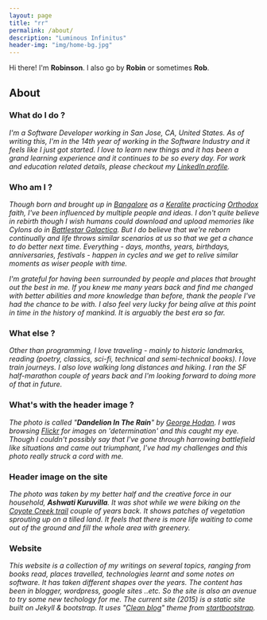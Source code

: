 ```yaml
---
layout: page
title: "rr"
permalink: /about/
description: "Luminous Infinitus"
header-img: "img/home-bg.jpg"
---
```


Hi there! I'm **Robinson**. 
I also go by **Robin** or sometimes **Rob**. 

## About

### What do I do ? 

_I'm a Software Developer working in San Jose, CA, United States. 
As of writing this, I'm in the 14th year of working in the Software Industry and it feels like I just got started. 
I love to learn new things and it has been a grand learning experience and it continues to be so every day.
For work and education related details, please checkout my [LinkedIn profile](https://www.linkedin.com/in/robinsonraju)._

### Who am I ?
_Though born and brought up in [Bangalore](https://en.wikipedia.org/wiki/Bangalore) as a [Keralite](https://en.wikipedia.org/wiki/Kerala) practicing [Orthodox](https://en.wikipedia.org/wiki/Malankara_Orthodox_Syrian_Church) faith, I've been influenced by multiple people and ideas. I don't quite believe in rebirth though I wish humans could download and upload memories like Cylons do in [Battlestar Galactica](https://en.wikipedia.org/wiki/Battlestar_Galactica_%282004_TV_series%29). But I do believe that we're reborn continually and life throws similar scenarios at us so that we get a chance to do better next time. Everything - days, months, years, birthdays, anniversaries, festivals - happen in cycles and we get to relive similar moments as wiser people with time._  

_I'm grateful for having been surrounded by people and places that brought out the best in me. If you knew me many years back and find me changed with better abilities and more knowledge than before, thank the people I've had the chance to be with. I also feel very lucky for being alive at this point in time in the history of mankind. It is arguably the best era so far._ 

### What else ? 
_Other than programming, I love traveling - mainly to historic landmarks, reading (poetry, classics, sci-fi, technical and semi-technical books). I love train journeys. I also love walking long distances and hiking. I ran the SF half-marathon couple of years back and I'm looking forward to doing more of that in future._

### What's with the header image ? 
_The photo is called "**Dandelion In The Rain**" by [George Hodan](http://www.publicdomainpictures.net/view-image.php?image=069205). I was browsing [Flickr](https://www.flickr.com/photos/pictoquotes/13946048982/in/photostream/) for images on 'determination' and this caught my eye. Though I couldn't possibly say that I've gone through harrowing battlefield like situations and came out triumphant, I've had my challenges and this photo really struck a cord with me._

### Header image on the site
_The photo was taken by my better half and the creative force in our household, **Ashwati Kuruvilla**. It was shot while we were biking on the [Coyote Creek trail](http://www.traillink.com/trail/coyote-creek-trail-%28san-jose%29.aspx) couple of years back. It shows patches of vegetation sprouting up on a tilled land. It feels that there is more life waiting to come out of the ground and fill the whole area with greenery._

### Website
_This website is a collection of my writings on several topics, ranging from books read, places travelled, technologies learnt and some notes on software. It has taken different shapes over the years. The content has been in blogger, wordpress, google sites ..etc. So the site is also an avenue to try some new techology for me. The current site (2015) is a static site built on Jekyll & bootstrap. It uses "[Clean blog](https://github.com/IronSummitMedia/startbootstrap-clean-blog-jekyll)" theme from [startbootstrap](http://startbootstrap.com)._

